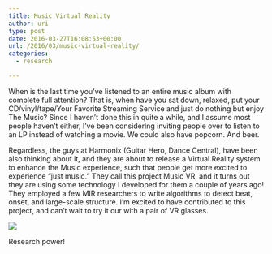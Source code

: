 ```yaml
---
title: Music Virtual Reality
author: uri
type: post
date: 2016-03-27T16:08:53+00:00
url: /2016/03/music-virtual-reality/
categories:
  - research

---
```

When is the last time you&#8217;ve listened to an entire music album with complete full attention? That is, when have you sat down, relaxed, put your CD/vinyl/tape/Your Favorite Streaming Service and just do nothing but enjoy The Music? Since I haven&#8217;t done this in quite a while, and I assume most people haven&#8217;t either, I&#8217;ve been considering inviting people over to <emph>listen</emph> to an LP instead of watching a movie. We could also have popcorn. And beer.

Regardless, the guys at Harmonix (Guitar Hero, Dance Central), have been also thinking about it, and they are about to release a Virtual Reality system to enhance the Music experience, such that people get more excited to experience &#8220;just music.&#8221; They call this project Music VR, and it turns out they are using some technology I developed for them a couple of years ago! They employed a few MIR researchers to write algorithms to detect beat, onset, and large-scale structure. I&#8217;m excited to have contributed to this project, and can&#8217;t wait to try it our with a pair of VR glasses.

[![](http://img.youtube.com/vi/IA6Bjbn9z44/0.jpg)](https://youtube.com/watch?v=IA6Bjbn9z44) 

Research power!